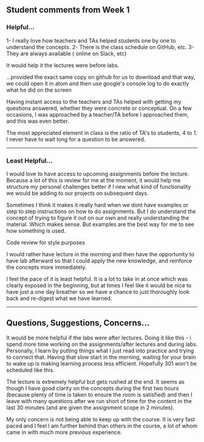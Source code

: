 ## Student comments from Week 1

### Helpful...

1- I really love how teachers and TAs helped students one by one to understand the concepts. 2- There is the class schedule on GitHub, etc. 3- They are always available ( online on Slack, etc)

It would help it the lectures were before labs.

...provided the exact same copy on github for us to download and that way, we could open it in atom and then use google's console log to do exactly what he did on the screen

Having instant access to the teachers and TAs helped with getting my questions answered, whether they were concrete or conceptual. On a few occasions, I was approached by a teacher/TA before I approached them, and this was even better.

The most appreciated element in class is the ratio of TA's to students, 4 to 1. I never have to wait long for a question to be answered.

---

### Least Helpful...

I would love to have access to upcoming assignments before the lecture. Because a lot of this is review for me at the moment, it would help me structure my personal challenges better if I new what kind of functionality we would be adding to our projects on subsequent days.

Sometimes I think it makes it really hard when we dont have examples or step to step instructions on how to do assignments. But I do understand the concept of trying to figure it out on our own and really understanding the material. Which makes sense. But examples are the best way for me to see how something is used.

Code review for style purposes

I would rather have lecture in the morning and then have the opportunity to have lab afterward so that I could apply the new knowledge, and reinforce the concepts more immediately.

I feel the pace of it is least helpful. It is a lot to take in at once which was clearly exposed in the beginning, but at times I feel like it would be nice to have just a one day breather so we have a chance to just thoroughly look back and re-digest what we have learned.

---

## Questions, Suggestions, Concerns...

It would be more helpful if the labs were after lectures. Doing it like this - i spend more time working on the assignments/after lectures and during labs. Personally, I learn by putting things what I just read into practice and trying to connect that. Having that slow start in the morning, waiting for your brain to wake up is making learning process less efficient. Hopefully 301 won't be scheduled like this.

The lecture is extremely helpful but gets rushed at the end. It seems as though I have good clarity on the concepts during the first two hours (because plenty of time is taken to ensure the room is satisfied) and then I leave with many questions after we run short of time for the content in the last 30 minutes (and are given the assignment scope in 2 minutes).

My only concern is not being able to keep up with the course. It is very fast paced and I feel I am further behind than others in the course, a lot of whom came in with much more previous experience.
